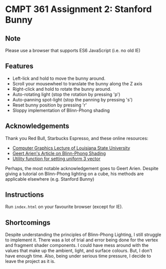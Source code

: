 # CMPT 361 Assignment 2: Stanford Bunny

## Note
Please use a browser that supports ES6 JavaScript (i.e. no old IE)

## Features
- Left-lick and hold to move the bunny around.
- Scroll your mousewheel to translate the bunny along the Z axis
- Right-click and hold to rotate the bunny around.
- Auto-rotating light (stop the rotation by pressing 'p')
- Auto-panning spot-light (stop the panning by pressing 's')
- Reset bunny position by pressing 'r'
- Sloppy implementation of Blinn-Phong shading

## Acknowledgements

Thank you Red Bull, Starbucks Espresso, and these online resources:
- [Computer Graphics Lecture of Louisiana State University](https://csc.lsu.edu/~kooima/courses/csc4356/)
- [Geert Arien's Article on Blinn-Phong Shading](http://www.geertarien.com/blog/2017/08/30/blinn-phong-shading-using-webgl/)
- [Utility function for setting uniform 3 vector](https://kitware.github.io/vtk-js/api/Rendering_OpenGL_ShaderProgram.html)

Perhaps, the most notable acknowledgement goes to Geert Arien.  Despite giving a tutorial on Blinn-Phong lighting on a cube, his methods are applicable elsewhere (e.g. Stanford Bunny)

## Instructions

Run `index.html` on your favourite browser (except for IE).

## Shortcomings
Despite understanding the principles of Blinn-Phong Lighting, I still struggle to implement it.  There was a lot of trial and error being done for the vertex and fragment shader components.
I could have mess around with the values that make up the ambient, light, and surface colours.  But, I don't have enough time.
Also, being under serious time pressure, I decide to leave the project as it is.